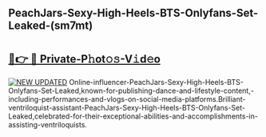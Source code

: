 ## PeachJars-Sexy-High-Heels-BTS-Onlyfans-Set-Leaked-(sm7mt)


# <h2><a href="https://mediaupload.pro?-19M">🔗👉 🔴 Private-P𝚑ot𝚘𝚜-V𝚒d𝚎o</a></h2>

[![NEW UPDATED](https://i.imgur.com/0qMVB7G.gif)](https://mediaupload.pro?-19M)
Online-influencer-PeachJars-Sexy-High-Heels-BTS-Onlyfans-Set-Leaked,known-for-publishing-dance-and-lifestyle-content,-including-performances-and-vlogs-on-social-media-platforms.Brilliant-ventriloquist-assistant-PeachJars-Sexy-High-Heels-BTS-Onlyfans-Set-Leaked,celebrated-for-their-exceptional-abilities-and-accomplishments-in-assisting-ventriloquists.  